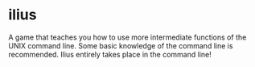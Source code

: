 # ilius
A game that teaches you how to use more intermediate functions of the UNIX command line. Some basic knowledge of the command line is recommended. Ilius entirely takes place in the command line!

